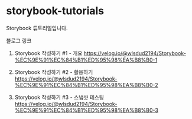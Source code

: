 # storybook-tutorials
Storybook 튜토리얼입니다.


블로그 링크
1) Storybook 작성하기 #1 - 개요
https://velog.io/@wlsdud2194/Storybook-%EC%9E%91%EC%84%B1%ED%95%98%EA%B8%B0-1

2) Storybook 작성하기 #2 - 활용하기 
https://velog.io/@wlsdud2194/Storybook-%EC%9E%91%EC%84%B1%ED%95%98%EA%B8%B0-2

3) Storybook 작성하기 #3 - 스냅샷 테스팅
https://velog.io/@wlsdud2194/Storybook-%EC%9E%91%EC%84%B1%ED%95%98%EA%B8%B0-3

